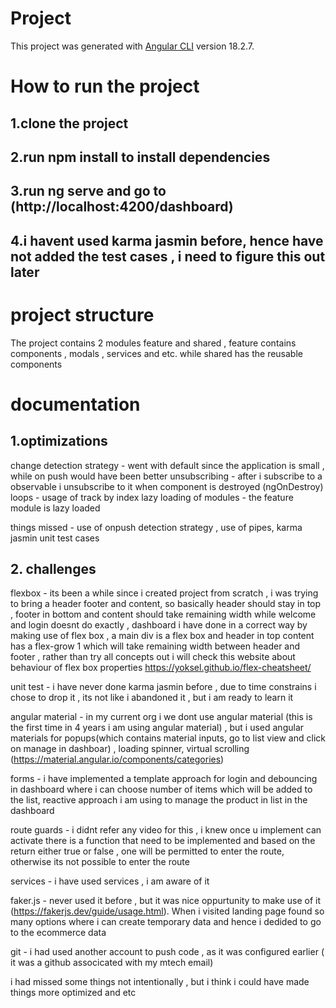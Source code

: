 # Project

This project was generated with [Angular CLI](https://github.com/angular/angular-cli) version 18.2.7.

# How to run the project

## 1.clone the project
## 2.run npm install to install dependencies
## 3.run ng serve and go to (http://localhost:4200/dashboard)
## 4.i havent used karma jasmin before, hence have not added the test cases , i need to figure this out later

# project structure
The project contains 2 modules feature and shared , feature contains components , modals , services and etc. while shared has the reusable components

# documentation
## 1.optimizations
change detection strategy - went with default since the application is small , while on push would have been better
unsubscribing  - after i subscribe to a observable i unsubscribe to it when component is destroyed (ngOnDestroy)
loops - usage of track by index
lazy loading of modules - the feature module is lazy loaded 

things missed - use of onpush detection strategy , use of pipes, karma jasmin unit test cases 

## 2. challenges

flexbox - its been a while since i created project from scratch , i was trying to bring a header footer and content, so basically header should stay in top , footer in bottom and content should take remaining width
while welcome and login doesnt do exactly , dashboard i have done in a correct way by making use of flex box , a main div is a flex box and header in top content has a flex-grow 1 which will take remaining width between header and footer , rather than try all concepts out i will check this website about behaviour of flex box properties https://yoksel.github.io/flex-cheatsheet/

unit test - i have never done karma jasmin before , due to time constrains i chose to drop it , its not like i abandoned it , but i am ready to learn it


angular material - in my current org i we dont use angular material (this is the first time in 4 years i am using angular material) , but i used angular materials for popups(which contains material inputs, go to list view and click on manage in dashboar) , loading spinner, virtual scrolling (https://material.angular.io/components/categories)


forms - i have implemented a template approach for login and debouncing in dashboard where i can choose number of items which will be added to the list, reactive approach i am using to manage the product in list in the dashboard  

route guards - i didnt refer any video for this , i knew once u implement can activate there is a function that need to be implemented and based on the return either true or false , one will be permitted to enter the route, otherwise its not possible to enter the route

services - i have used services , i am aware of it 

faker.js - never used it before , but it was nice oppurtunity to make use of it  (https://fakerjs.dev/guide/usage.html). When i visited landing page found so many options where i can create temporary data and hence i dedided to go to the ecommerce data

git - i had used another account to push code , as it was configured earlier ( it was a github associcated with my mtech email)

i had missed some things not intentionally , but i think i could have made things more optimized and etc 








